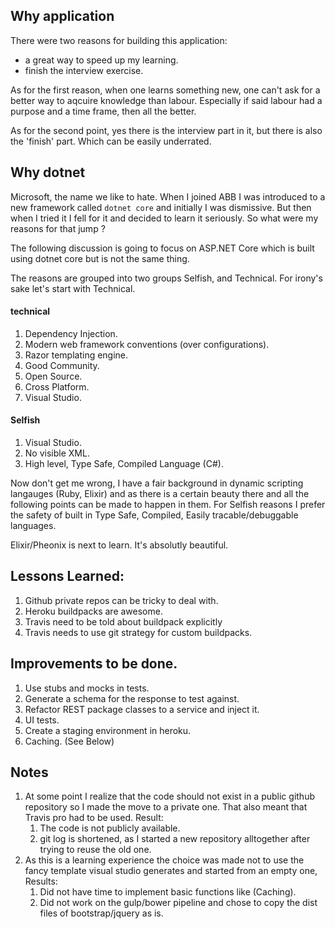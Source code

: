 ## Why application

There were two reasons for building this application:
* a great way to speed up my learning.
* finish the interview exercise.

As for the first reason, when one learns something new, one can't ask for a better way to aqcuire knowledge than labour. Especially if said labour had a purpose and a time frame, then all the better.

As for the second point, yes there is the interview part in it, but there is also the 'finish' part. Which can be easily underrated.

## Why dotnet

Microsoft, the name we like to hate. When I joined ABB I was introduced to a new framework called `dotnet core` and initially I was dismissive. But then when I tried it I fell for it and decided to learn it seriously. So what were my reasons for that jump ?

The following discussion is going to focus on ASP.NET Core which is built using dotnet core but is not the same thing.

The reasons are grouped into two groups Selfish, and Technical. For irony's sake let's start with Technical. 

#### technical
1. Dependency Injection. 
2. Modern web framework conventions (over configurations).
3. Razor templating engine. 
3. Good Community. 
4. Open Source. 
5. Cross Platform. 
6. Visual Studio. 

#### Selfish
1. Visual Studio.
2. No visible XML. 
3. High level, Type Safe, Compiled Language (C#). 

Now don't get me wrong, I have a fair background in dynamic scripting langauges (Ruby, Elixir) and as there is a certain beauty there and all the following points can be made to happen in them. For Selfish reasons I prefer the safety of built in Type Safe, Compiled, Easily tracable/debuggable languages. 

Elixir/Pheonix is next to learn. It's absolutly beautiful.

## Lessons Learned:

1. Github private repos can be tricky to deal with. 
2. Heroku buildpacks are awesome. 
3. Travis need to be told about buildpack explicitly
4. Travis needs to use git strategy for custom buildpacks. 

## Improvements to be done.

1. Use stubs and mocks in tests. 
2. Generate a schema for the response to test against. 
3. Refactor REST package classes to a service and inject it. 
4. UI tests.
5. Create a staging environment in heroku. 
6. Caching. (See Below)

## Notes

1. At some point I realize that the code should not exist in a public github repository so I made the move to a private one. That also meant that Travis pro had to be used. Result:
	1. The code is not publicly available. 
	2. git log is shortened, as I started a new repository alltogether after trying to reuse the old one.
2. As this is a learning experience the choice was made not to use the fancy template visual studio generates and started from an empty one, Results:
	1. Did not have time to implement basic functions like (Caching).
	2. Did not work on the gulp/bower pipeline and chose to copy the dist files of bootstrap/jquery as is.






